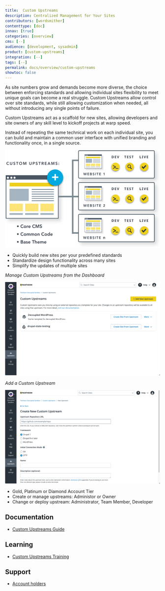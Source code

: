 ```yaml
---
title:  Custom Upstreams
description: Centralized Management for Your Sites
contributors: [wordsmither]
contenttype: [doc]
innav: [true]
categories: [overview]
cms: [--]
audience: [development, sysadmin]
product: [custom-upstreams]
integration: [--]
tags: [--]
permalink: docs/overview/custom-upstreams
showtoc: false
---
```


<TabList>

<Tab title="Overview" id="overview" active={true}>

As site numbers grow and demands become more diverse, the choice between enforcing standards and allowing individual sites flexibility to meet unique goals can become a real struggle. Custom Upstreams allow control over site standards, while still allowing customization when needed, all without introducing any single points of failure.

Custom Upstreams act as a scaffold for new sites, allowing developers and site owners of any skill level to kickoff projects at warp speed.

Instead of repeating the same technical work on each individual site, you can build and maintain a common user interface with unified branding and functionality once, in a single source.

![Custom Upstreams](../../images/upstreams-foundations4.svg)


</Tab>

<Tab title="Features" id="features">

* Quickly build new sites per your predefined standards
* Standardize design functionality across many sites
* Simplify the updates of multiple sites

*Manage Custom Upstreams from the Dashboard*

![Manage Custom Upstreams from the Dashboard](../../images/manage-custom-upstreams.png)

*Add a Custom Upstream*

![Add a Custom Upstream](../../images/add-custom-upstream.png)

</Tab>

<Tab title="Requirements" id="requirements">

* Gold, Platinum or Diamond Account Tier
* Create or manage upstreams: Administor or Owner
* Change or deploy upstream: Administrator, Team Member, Developer


</Tab>

<Tab title="Resources" id="resources">

## Documentation

* [Custom Upstreams Guide](https://docs.pantheon.io/guides/custom-upstream)

## Learning

* [Custom Upstreams Training](https://learning.pantheon.io/page/catalog#topic_custom-upstreams)

## Support

* [Account holders](https://dashboard.pantheon.io/workspace/ee3995c4-652e-44a0-b00b-0085e92d78da/support)

</Tab>

</TabList>